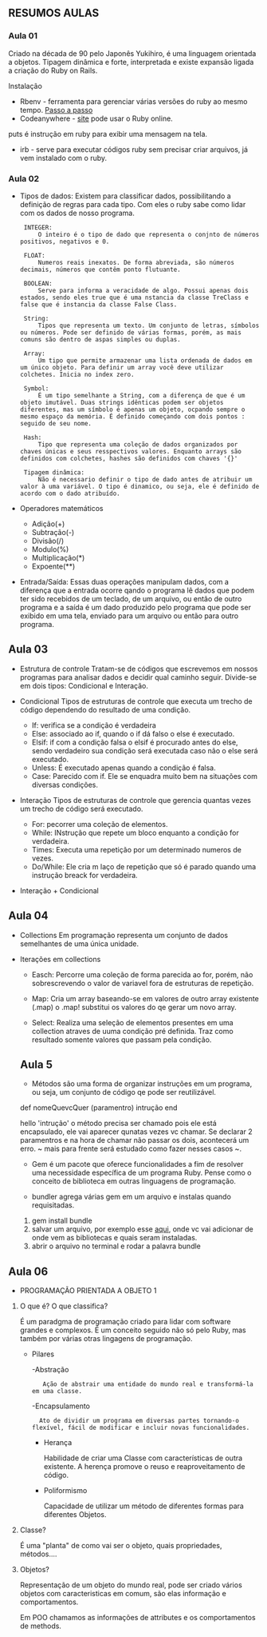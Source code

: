 ## RESUMOS AULAS

### Aula 01
Criado na década de 90 pelo Japonês Yukihiro, é uma linguagem orientada a objetos. Tipagem dinâmica e forte, interpretada e existe expansão ligada a criação do Ruby on Rails.

Instalação
 - Rbenv - ferramenta para gerenciar várias versões do ruby ao mesmo tempo. [Passo a passo](https://www.digitalocean.com/community/tutorials/)
 - Codeanywhere - [site](https://codeanywhere.com/) pode usar o Ruby online.

 puts é instrução em ruby para exibir uma mensagem na tela.

 - irb - serve para executar códigos ruby sem precisar criar arquivos, já vem instalado com o ruby.

 ### Aula 02

 - Tipos de dados: 
    Existem para classificar dados, possibilitando a definição de regras para cada tipo. Com eles o ruby sabe como lidar com os dados de nosso programa.

        INTEGER:
            O inteiro é o tipo de dado que representa o conjnto de números positivos, negativos e 0.

        FLOAT:
            Numeros reais inexatos. De forma abreviada, são números decimais, números que contêm ponto flutuante.

        BOOLEAN:
            Serve para informa a veracidade de algo. Possui apenas dois estados, sendo eles true que é uma nstancia da classe TreClass e false que é instancia da classe False Class.

        String: 
            Tipos que representa um texto. Um conjunto de letras, símbolos ou números. Pode ser definido de várias formas, porém, as mais comuns são dentro de aspas simples ou duplas.

        Array:
            Um tipo que permite armazenar uma lista ordenada de dados em um único objeto. Para definir um array você deve utilizar colchetes. Inicia no index zero.

        Symbol:
            É um tipo semelhante a String, com a diferença de que é um objeto imutável. Duas strings idênticas podem ser objetos diferentes, mas um símbolo é apenas um objeto, ocpando sempre o mesmo espaço da memória. É definido começando com dois pontos : seguido de seu nome.

        Hash:
            Tipo que representa uma coleção de dados organizados por chaves únicas e seus resspectivos valores. Enquanto arrays são definidos com colchetes, hashes são definidos com chaves '{}' 

        Tipagem dinâmica:
            Não é necessario definir o tipo de dado antes de atribuir um valor à uma variável. O tipo é dinamico, ou seja, ele é definido de acordo com o dado atribuído.

 - Operadores matemáticos
    - Adição(+)
    - Subtração(-)
    - Divisão(/)
    - Modulo(%)
    - Multiplicação(*)
    - Expoente(**)

 - Entrada/Saída:
        Essas duas operações manipulam dados, com a diferença que a entrada ocorre qando o programa lê dados que podem ter sido recebidos de um teclado, de um arquivo, ou então de outro programa e a saída é um dado produzido pelo programa que pode ser exibido em uma tela, enviado para um arquivo ou então para outro programa.

## Aula 03

- Estrutura de controle
    Tratam-se de códigos que escrevemos em nossos programas para analisar dados e decidir qual caminho seguir. Divide-se em dois tipos: Condicional e Interação.

- Condicional
    Tipos de estruturas de controle que executa um trecho de código dependendo do resultado de uma condição. 
    - If: verifica se a condição é verdadeira
    - Else: associado ao if, quando o if dá falso o else é         executado.
    - Elsif: if com a condição falsa o elsif é procurado antes do else, sendo verdadeiro sua condição será executada caso não o else será executado.
    - Unless: É executado apenas quando a condição é falsa.
    - Case: Parecido com if. Ele se enquadra muito bem na situações com diversas condições.

- Interação
Tipos de estruturas de controle que gerencia quantas vezes um trecho de código será executado.

    - For: pecorrer uma coleção de elementos.
    - While: INstrução que repete um bloco enquanto a condição for verdadeira.
    - Times: Executa uma repetição por um determinado numeros de vezes.
    - Do/While: Ele cria m laço de repetição que só é parado quando uma instrução breack for verdadeira.

- Interação + Condicional

## Aula 04

- Collections 
    Em programação representa um conjunto de dados semelhantes de uma única unidade. 

- Iterações em collections
  
  - Easch:
  Percorre uma coleção de forma parecida ao for, porém, não sobrescrevendo o valor de variavel fora de estruturas de repetição.

  - Map:
  Cria um array baseando-se em valores de outro array existente (.map) o .map! substitui os valores do qe gerar um novo array.
  
  - Select:
  Realiza uma seleção de elementos presentes em uma collection atraves de uuma condição pré definida. Traz como resultado somente valores que passam pela condição.

  ## Aula 5

  - Métodos são uma forma de organizar instruções em um programa, ou seja, um conjunto de código qe pode ser reutilizável.

  def nomeQuevcQuer (paramentro)
    intrução
  end

  hello 'intrução' 
  o método precisa ser chamado pois ele está encapsulado, ele vai aparecer qunatas vezes vc chamar.
  Se declarar 2 paramentros e na hora de chamar não passar os dois, acontecerá um erro. ~ mais para frente será estudado como fazer nesses casos ~.

  - Gem é um pacote que oferece funcionalidades a fim de resolver uma necessidade específica de um programa Ruby. Pense como o conceito de biblioteca em outras linguagens de programação.

  - bundler agrega várias gem em um arquivo e instalas quando requisitadas. 
  1. gem install bundle
  2. salvar um arquivo, por exemplo esse [aqui](project_aula05/Gemfile), onde vc vai adicionar de onde vem as bibliotecas e quais seram instaladas.
  3. abrir o arquivo no terminal e rodar a palavra bundle

## Aula 06

- PROGRAMAÇÃO PRIENTADA A OBJETO 1

1. O que é? O que classifica?

    É um paradgma de programação criado para lidar com software grandes e complexos. É um conceito seguido não só pelo Ruby, mas também por várias otras lingagens de programação.

    - Pilares

        -Abstração

             Ação de abstrair uma entidade do mundo real e transformá-la em uma classe.

        -Encapsulamento

            Ato de dividir um programa em diversas partes tornando-o flexível, fácil de modificar e incluir novas funcionalidades.

        - Herança

            Habilidade de criar uma Classe com características de outra existente. A herença promove o reuso e reaproveitamento de código.

        - Poliformismo

            Capacidade de utilizar um método de diferentes formas para diferentes Objetos.

2. Classe?

    É uma "planta" de como vai ser o objeto, quais propriedades, métodos....

3. Objetos?

    Representação de um objeto do mundo real, pode ser criado vários objetos com caracteristicas em comum, são elas informação e comportamentos.

    Em POO chamamos as informações de attributes e os comportamentos de methods. 
